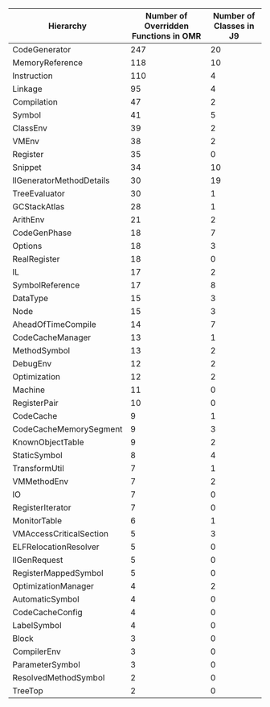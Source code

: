 | Hierarchy | Number of Overridden Functions in OMR | Number of Classes in J9 |
| --- | --- | --- |
| CodeGenerator | 247 | 20 |
| MemoryReference | 118 | 10 |
| Instruction | 110 | 4 |
| Linkage | 95 | 4 |
| Compilation | 47 | 2 |
| Symbol | 41 | 5 |
| ClassEnv | 39 | 2 |
| VMEnv | 38 | 2 |
| Register | 35 | 0 |
| Snippet | 34 | 10 |
| IlGeneratorMethodDetails | 30 | 19 |
| TreeEvaluator | 30 | 1 |
| GCStackAtlas | 28 | 1 |
| ArithEnv | 21 | 2 |
| CodeGenPhase | 18 | 7 |
| Options | 18 | 3 |
| RealRegister | 18 | 0 |
| IL | 17 | 2 |
| SymbolReference | 17 | 8 |
| DataType | 15 | 3 |
| Node | 15 | 3 |
| AheadOfTimeCompile | 14 | 7 |
| CodeCacheManager | 13 | 1 |
| MethodSymbol | 13 | 2 |
| DebugEnv | 12 | 2 |
| Optimization | 12 | 2 |
| Machine | 11 | 0 |
| RegisterPair | 10 | 0 |
| CodeCache | 9 | 1 |
| CodeCacheMemorySegment | 9 | 3 |
| KnownObjectTable | 9 | 2 |
| StaticSymbol | 8 | 4 |
| TransformUtil | 7 | 1 |
| VMMethodEnv | 7 | 2 |
| IO | 7 | 0 |
| RegisterIterator | 7 | 0 |
| MonitorTable | 6 | 1 |
| VMAccessCriticalSection | 5 | 3 |
| ELFRelocationResolver | 5 | 0 |
| IlGenRequest | 5 | 0 |
| RegisterMappedSymbol | 5 | 0 |
| OptimizationManager | 4 | 2 |
| AutomaticSymbol | 4 | 0 |
| CodeCacheConfig | 4 | 0 |
| LabelSymbol | 4 | 0 |
| Block | 3 | 0 |
| CompilerEnv | 3 | 0 |
| ParameterSymbol | 3 | 0 |
| ResolvedMethodSymbol | 2 | 0 |
| TreeTop | 2 | 0 |

